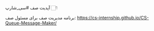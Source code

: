آپدیت صف #سی_شارپ 👇🏻

برنامه مدیریت صف برای مسئول صف:
https://cs-internship.github.io/CS-Queue-Message-Maker/
